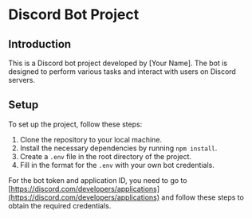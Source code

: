 # Discord Bot Project

## Introduction
This is a Discord bot project developed by [Your Name]. The bot is designed to perform various tasks and interact with users on Discord servers.

## Setup
To set up the project, follow these steps:

1. Clone the repository to your local machine.
2. Install the necessary dependencies by running `npm install`.
3. Create a `.env` file in the root directory of the project.
4. Fill in the format for the `.env` with your own bot credentials.

For the bot token and application ID, you need to go to [https://discord.com/developers/applications](https://discord.com/developers/applications) and follow these steps to obtain the required credentials.

